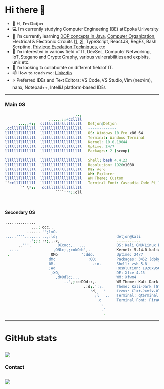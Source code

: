 # Hi there 👋
- 👋 Hi, I’m Detjon
- 💻 I'm currently studying Computer Engineering (BE) at Epoka University
- 🌱 I’m currently learning [OOP concepts in Java](https://www.amazon.co.uk/Introduction-Programming-Structures-Comprehensive-Version/dp/1292221879/), [Computer Organization](https://www.amazon.co.uk/Essentials-Computer-Organization-Architecture-Linda/dp/1284045617/), Electrical & Electronic Circuits \[[1](https://www.amazon.com/Fundamentals-Electric-Circuits-Charles-Alexander/dp/1260226409), [2](https://www.amazon.com/Microelectronic-Circuits-Electrical-Computer-Engineering/dp/0190853468)\], TypeScript, React.JS, RegEX, Bash Scripting, [Privilege Escalation Techniques](https://read.amazon.com/kp/embed?asin=B09CQ664SX&preview=newtab&linkCode=kpe&ref_=cm_sw_r_kb_dp_R7G8Q2YMRPXSH00BDWV3), etc
- 👀 I’m interested in various field of IT, DevSec, Computer Networking, IoT, Stegano and Crypto Graphy, various vulnerabilities and exploits, unix etc.
- 👯 I’m looking to collaborate on different field of IT.
- 📫 How to reach me: [LinkedIn](https://www.linkedin.com/in/detjonmataj/)
- ⚡ Preferred IDEs and Text Editors: VS Code, VS Studio, Vim (neovim), nano, Notepad++, IntelliJ platform-based IDEs


------

### Main OS

```nim
                                ..,  
                    ....,,:;+ccllll   
      ...,,+:;  cllllllllllllllllll   Detjon@Detjon
,cclllllllllll  lllllllllllllllllll   -------------
llllllllllllll  lllllllllllllllllll   OS: Windows 10 Pro x86_64
llllllllllllll  lllllllllllllllllll   Terminal: Windows Terminal
llllllllllllll  lllllllllllllllllll   Kernel: 10.0.19044
llllllllllllll  lllllllllllllllllll   Uptime: 24/7
llllllllllllll  lllllllllllllllllll   Packages: 2 (scoop)
                                      
llllllllllllll  lllllllllllllllllll   Shell: bash 4.4.23
llllllllllllll  lllllllllllllllllll   Resolution: 1920x1080
llllllllllllll  lllllllllllllllllll   DE: Aero
llllllllllllll  lllllllllllllllllll   WM: Explorer
llllllllllllll  lllllllllllllllllll   WM Theme: Custom
`'ccllllllllll  lllllllllllllllllll   Terminal Font: Cascadia Code PL 15
       `' \*::  :ccllllllllllllllll   
                       ````''*::cll
                                 ``
                          
```


#### Secondary OS


```bash
..............                                     
            ..,;:ccc,.                             
          ......''';lxO.                                                      
.....''''..........,:ld;                           detjon@kali
           .';;;:::;,,.x,                          ----------- 
      ..'''.            0Xxoc:,.  ...              OS: Kali GNU/Linux Rolling x86_64                                     
  ....                ,ONkc;,;cokOdc',.            Kernel: 5.14.0-kali4-amd64                                        
 .                   OMo           ':ddo.          Uptime: 24/7                                             
                    dMc               :OO;         Packages: 3452 (dpkg)                                      
                    0M.                 .:o.       Shell: zsh 5.8                                                
                    ;Wd                            Resolution: 1920x950                                                 
                     ;XO,                          DE: Xfce 4.16                                      
                       ,d0Odlc;,..                 WM: Xfwm4                               
                           ..',;:cdOOd::,.         WM Theme: Kali-Dark    
                                    .:d;.':;.      Theme: Kali-Dark [GTK2/3]          
                                       'd,  .'     Icons: Flat-Remix-Blue-Dark [GTK2/3]
                                         ;l   ..   Terminal: qterminal
                                          .o       Terminal Font: FiraCode 10
                                            c
                                            .'
                                             .
```

---
# GitHub stats
![](https://github-readme-stats.vercel.app/api?username=detjonmataj&theme=onedark&count_private=true&show_icons=true)
---
### Contact 
[![](https://content.linkedin.com/content/dam/me/business/en-us/amp/brand-site/v2/bg/LI-Bug.svg.original.svg)](https://www.linkedin.com/in/detjonmataj/)
---
<!--
**detjonmataj/detjonmataj** is a ✨ _special_ ✨ repository because its `README.md` (this file) appears on your GitHub profile.

Here are some ideas to get you started:

- 🔭 I’m currently working on ...
- 🌱 I’m currently learning ...
- 👯 I’m looking to collaborate on ...
- 🤔 I’m looking for help with ...
- 💬 Ask me about ...
- 📫 How to reach me: ...
- 😄 Pronouns: ...
- ⚡ Fun fact: ...
-->
